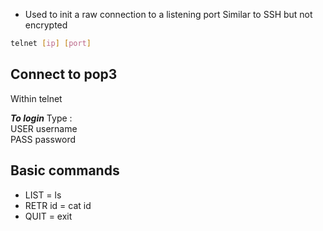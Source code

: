- Used to init a raw connection to a listening port
Similar to SSH but not encrypted  
```bash
telnet [ip] [port]
```


## Connect to pop3
Within telnet 

***To login***
Type :  
USER username  
PASS password

## Basic commands
- LIST = ls
- RETR id = cat id
- QUIT = exit